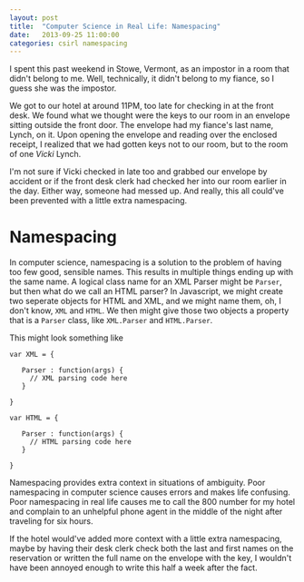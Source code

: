 ```yaml
---
layout: post
title:  "Computer Science in Real Life: Namespacing"
date:   2013-09-25 11:00:00
categories: csirl namespacing
---
```


I spent this past weekend in Stowe, Vermont, as an impostor in a room that didn't belong to me. 
Well, technically, it didn't belong to my fiance, so I guess she was the impostor.

We got to our hotel at around 11PM, too late for checking in at the front desk. We  found what 
we thought were the keys to our room in an envelope sitting outside the front door. The envelope 
had my fiance's last name, Lynch, on it. Upon opening the envelope and reading over the enclosed
receipt, I realized that we had gotten keys not to our room, but to the room of one *Vicki* 
Lynch.

I'm not sure if Vicki checked in late too and grabbed our envelope by accident or if the front 
desk clerk had checked her into our room earlier in the day. Either way, someone had messed up. 
And really, this all could've been prevented with a little extra namespacing.

Namespacing
===========

In computer science, namespacing is a solution to the problem of having too few good, sensible
names. This results in multiple things ending up with the same name. A logical class name for 
an XML Parser might be `Parser`, but then what do we call an HTML parser? In Javascript, we 
might create two seperate objects for HTML and XML, and we might name them, oh, I don't know, 
`XML` and `HTML`. We then might give those two objects a property that is a `Parser` class, like 
`XML.Parser` and `HTML.Parser`.

This might look something like

    var XML = {

       Parser : function(args) {
         // XML parsing code here
       }

    }

    var HTML = {

       Parser : function(args) {
         // HTML parsing code here
       }

    }

Namespacing provides extra context in situations of ambiguity. Poor namespacing in computer science
causes errors and makes life confusing. Poor namespacing in real life causes me to call the
800 number for my hotel and complain to an unhelpful phone agent in the middle of the night after 
traveling for six hours.

If the hotel would've added more context with a little extra namespacing, maybe by having their
desk clerk check both the last and first  names on the reservation or written the full name on 
the envelope with the key, I wouldn't have been annoyed enough to write this half a week 
after the fact.
